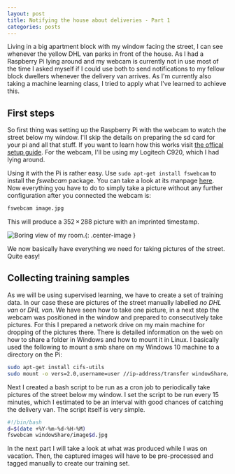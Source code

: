 ```yaml
---
layout: post
title: Notifying the house about deliveries - Part 1
categories: posts
---
```


Living in a big apartment block with my window facing the street, I can see whenever the yellow DHL van parks in front of the house. As I had a Raspberry Pi lying around and my webcam is currently not in use most of the time I asked myself if I could use both to send notifications to my fellow block dwellers whenever the delivery van arrives. As I'm currently also taking a machine learning class, I tried to apply what I've learned to achieve this.

## First steps

So first thing was setting up the Raspberry Pi with the webcam to watch the street below my window. I'll skip the details on preparing the sd card for your pi and all that stuff. If you want to learn how this works visit [the offical setup guide](https://www.raspberrypi.org/documentation/setup/). For the webcam, I'll be using my Logitech C920, which I had lying around.

Using it with the Pi is rather easy. Use `sudo apt-get install fswebcam` to install the *fswebcam* package. You can take a look at its manpage [here](http://manpages.ubuntu.com/manpages/xenial/man1/fswebcam.1.html). Now everything you have to do to simply take a picture without any further configuration after you connected the webcam is:

```bash
fswebcam image.jpg
```

This will produce a 352 × 288 picture with an imprinted timestamp.

![Boring view of my room.](https://i.imgur.com/o6OEqzS.jpg){: .center-image }

We now basically have everything we need for taking pictures of the street. Quite easy!

## Collecting training samples

As we will be using supervised learning, we have to create a set of training data. In our case these are pictures of the street manually labelled *no DHL van* or *DHL van*. We have seen how to take one picture, in a next step the webcam was positioned in the window and prepared to consecutively take pictures. For this I prepared a network drive on my main machine for dropping of the pictures there. There is detailed information on the web on how to share a folder in Windows and how to mount it in Linux. I basically used the following to mount a smb share on my Windows 10 machine to a directory on the Pi:

```bash
sudo apt-get install cifs-utils
sudo mount -o vers=2.0,username=user //ip-address/transfer windowShare/
```

Next I created a bash script to be run as a cron job to periodically take pictures of the street below my window. I set the script to be run every 15 minutes, which I estimated to be an interval with good chances of catching the delivery van. The script itself is very simple.

```bash
#!/bin/bash
d=$(date +%Y-%m-%d-%H-%M)
fswebcam windowShare/image$d.jpg
```

In the next part I will take a look at what was produced while I was on vacation. Then, the captured images will have to be pre-processed and tagged manually to create our training set.